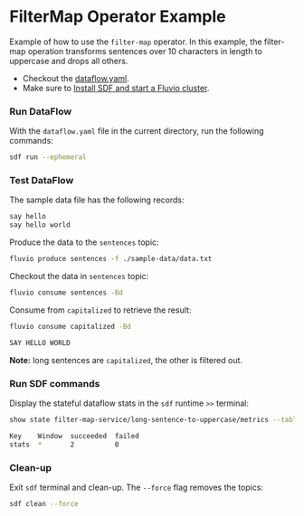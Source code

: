 # FilterMap Operator Example

Example of how to use the `filter-map` operator. In this example, the filter-map operation transforms sentences over 10 characters in length to uppercase and drops all others.

* Checkout the [dataflow.yaml](./dataflow.yaml).
* Make sure to [Install SDF and start a Fluvio cluster].

### Run DataFlow

With the `dataflow.yaml` file in the current directory, run the following commands:

```bash
sdf run --ephemeral
```

### Test DataFlow

The sample data file has the following records:

```bash
say hello
say hello world
```

Produce the data to the `sentences` topic:

```bash
fluvio produce sentences -f ./sample-data/data.txt
```

Checkout the data in `sentences` topic:

```bash
fluvio consume sentences -Bd
```

Consume from `capitalized` to retrieve the result:

```bash
fluvio consume capitalized -Bd
```

```bash
SAY HELLO WORLD
```

**Note:** long sentences are `capitalized`, the other is filtered out.


### Run SDF commands

Display the stateful dataflow stats in the `sdf` runtime `>>` terminal:

```bash
show state filter-map-service/long-sentence-to-uppercase/metrics --table
```

```bash
Key    Window  succeeded  failed
stats  *       2          0
```

### Clean-up

Exit `sdf` terminal and clean-up. The `--force` flag removes the topics:

```bash
sdf clean --force
```

[Install SDF and start a Fluvio cluster]: /README.MD#prerequisites
